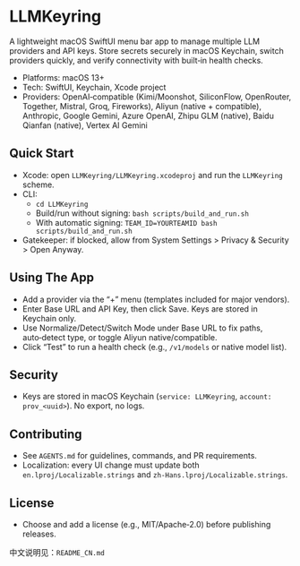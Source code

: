# LLMKeyring

A lightweight macOS SwiftUI menu bar app to manage multiple LLM providers and API keys. Store secrets securely in macOS Keychain, switch providers quickly, and verify connectivity with built‑in health checks.

- Platforms: macOS 13+
- Tech: SwiftUI, Keychain, Xcode project
 - Providers: OpenAI‑compatible (Kimi/Moonshot, SiliconFlow, OpenRouter, Together, Mistral, Groq, Fireworks), Aliyun (native + compatible), Anthropic, Google Gemini, Azure OpenAI, Zhipu GLM (native), Baidu Qianfan (native), Vertex AI Gemini

## Quick Start
- Xcode: open `LLMKeyring/LLMKeyring.xcodeproj` and run the `LLMKeyring` scheme.
- CLI:
  - `cd LLMKeyring`
  - Build/run without signing: `bash scripts/build_and_run.sh`
  - With automatic signing: `TEAM_ID=YOURTEAMID bash scripts/build_and_run.sh`
- Gatekeeper: if blocked, allow from System Settings > Privacy & Security > Open Anyway.

## Using The App
- Add a provider via the “+” menu (templates included for major vendors).
- Enter Base URL and API Key, then click Save. Keys are stored in Keychain only.
- Use Normalize/Detect/Switch Mode under Base URL to fix paths, auto‑detect type, or toggle Aliyun native/compatible.
- Click “Test” to run a health check (e.g., `/v1/models` or native model list).

## Security
- Keys are stored in macOS Keychain (`service: LLMKeyring`, `account: prov_<uuid>`). No export, no logs.


## Contributing
- See `AGENTS.md` for guidelines, commands, and PR requirements.
- Localization: every UI change must update both `en.lproj/Localizable.strings` and `zh-Hans.lproj/Localizable.strings`.

## License
- Choose and add a license (e.g., MIT/Apache‑2.0) before publishing releases.

中文说明见：`README_CN.md`
